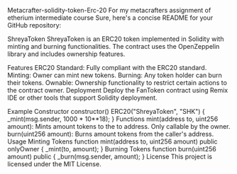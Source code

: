Metacrafter-solidity-token-Erc-20
For my metacrafters assignment of etherium intermediate course Sure, here's a concise README for your GitHub repository:

ShreyaToken
ShreyaToken is an ERC20 token implemented in Solidity with minting and burning functionalities. The contract uses the OpenZeppelin library and includes ownership features.

Features
ERC20 Standard: Fully compliant with the ERC20 standard.
Minting: Owner can mint new tokens.
Burning: Any token holder can burn their tokens.
Ownable: Ownership functionality to restrict certain actions to the contract owner.
Deployment
Deploy the FanToken contract using Remix IDE or other tools that support Solidity deployment.

Example Constructor
constructor() ERC20("ShreyaToken", "SHK") {
    _mint(msg.sender, 1000 * 10**18);
}
Functions
mint(address to, uint256 amount): Mints amount tokens to the to address. Only callable by the owner.
burn(uint256 amount): Burns amount tokens from the caller's address.
Usage
Minting Tokens
function mint(address to, uint256 amount) public onlyOwner {
    _mint(to, amount);
}
Burning Tokens
function burn(uint256 amount) public {
    _burn(msg.sender, amount);
}
License
This project is licensed under the MIT License.
